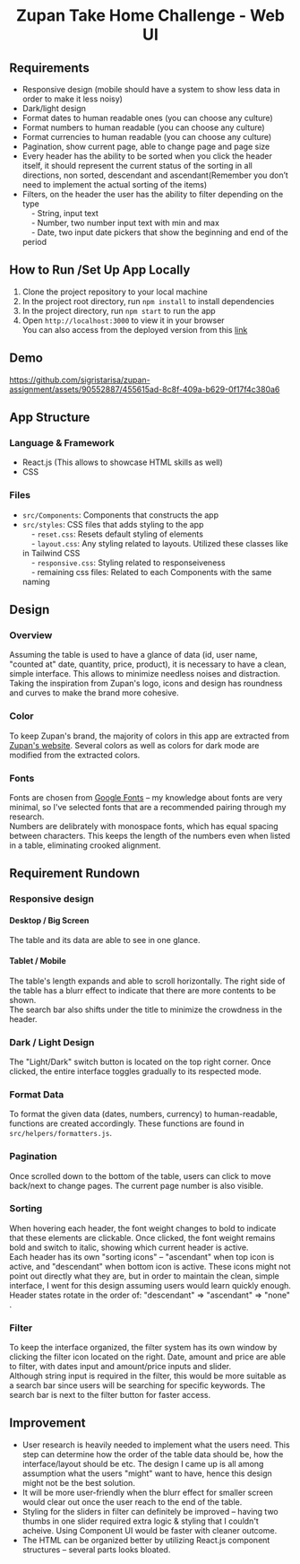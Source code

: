 <h1 align="center">Zupan Take Home Challenge - Web UI</h1>

## Requirements
- Responsive design (mobile should have a system to show less data in order to make it less noisy)</br>
- Dark/light design</br>
- Format dates to human readable ones (you can choose any culture)</br>
- Format numbers to human readable (you can choose any culture)</br>
- Format currencies to human readable (you can choose any culture)</br>
- Pagination, show current page, able to change page and page size</br>
- Every header has the ability to be sorted when you click the header itself, it should represent the current status of the sorting in all directions, non sorted, descendant and ascendant(Remember you don’t need to implement the actual sorting of the items)</br>
- Filters, on the header the user has the ability to filter depending on the type </br>
&nbsp;&nbsp;&nbsp;&nbsp;- String, input text</br>
&nbsp;&nbsp;&nbsp;&nbsp;- Number, two number input text with min and max</br>
&nbsp;&nbsp;&nbsp;&nbsp;- Date, two input date pickers that show the beginning and end of the period</br>

## How to Run /Set Up App Locally
1. Clone the project repository to your local machine
2. In the project root directory, run ``npm install`` to install dependencies
3. In the project directory, run ``npm start`` to run the app
4. Open ``http://localhost:3000`` to view it in your browser</br>
You can also access from the deployed version from this [link](https://zupan-assignment.vercel.app/)


## Demo
https://github.com/sigristarisa/zupan-assignment/assets/90552887/455615ad-8c8f-409a-b629-0f17f4c380a6



## App Structure
### Language & Framework 
- React.js (This allows to showcase HTML skills as well)
- CSS
  
### Files
- ``src/Components``: Components that constructs the app
- ``src/styles``: CSS files that adds styling to the app</br>
 &nbsp;&nbsp;&nbsp;&nbsp;- ```reset.css```: Resets default styling of elements</br>
 &nbsp;&nbsp;&nbsp;&nbsp;- ```layout.css```: Any styling related to layouts. Utilized these classes like in Tailwind CSS</br>
 &nbsp;&nbsp;&nbsp;&nbsp;- ```responsive.css```: Styling related to responseiveness</br>
 &nbsp;&nbsp;&nbsp;&nbsp;- remaining css files: Related to each Components with the same naming</br>

## Design
### Overview
Assuming the table is used to have a glance of data (id, user name, "counted at" date, quantity, price, product), it is necessary to have a clean, simple interface. This allows to minimize needless noises and distraction.</br>
Taking the inspiration from Zupan's logo, icons and design has roundness and curves to make the brand more cohesive.

### Color
To keep Zupan's brand, the majority of colors in this app are extracted from [Zupan's website](https://zupan.ai/). Several colors as well as colors for dark mode are modified from the extracted colors. 

### Fonts
Fonts are chosen from [Google Fonts](https://fonts.google.com/) – my knowledge about fonts are very minimal, so I've selected fonts that are a recommended pairing through my research.</br>
Numbers are delibrately with monospace fonts, which has equal spacing between characters. This keeps the length of the numbers even when listed in a table, eliminating crooked alignment. 


## Requirement Rundown
### Responsive design
<h4>Desktop / Big Screen</h4>
The table and its data are able to see in one glance.</br>

<h4>Tablet / Mobile</h4>
The table's length expands and able to scroll horizontally. The right side of the table has a blurr effect to indicate that there are more contents to be shown.</br> 
The search bar also shifts under the title to minimize the crowdness in the header.


### Dark / Light Design
The "Light/Dark" switch button is located on the top right corner. Once clicked, the entire interface toggles gradually to its respected mode.

### Format Data
To format the given data (dates, numbers, currency) to human-readable, functions are created accordingly. These functions are found in ``src/helpers/formatters.js``.

### Pagination
Once scrolled down to the bottom of the table, users can click to move back/next to change pages. The current page number is also visible.

### Sorting
When hovering each header, the font weight changes to bold to indicate that these elements are clickable. Once clicked, the font weight remains bold and switch to italic, showing which current header is active.</br>
Each header has its own "sorting icons" – "ascendant" when top icon is active, and "descendant" when bottom icon is active. These icons might not point out directly what they are, but in order to maintain the clean, simple interface, I went for this design assuming users would learn quickly enough.</br>
Header states rotate in the order of: "descendant" => "ascendant" => "none" .

### Filter
To keep the interface organized, the filter system has its own window by clicking the filter icon located on the right. Date, amount and price are able to filter, with dates input and amount/price inputs and slider.</br>
Although string input is required in the filter, this would be more suitable as a search bar since users will be searching for specific keywords. The search bar is next to the filter button for faster access. 


## Improvement
- User research is heavily needed to implement what the users need. This step can determine how the order of the table data should be, how the interface/layout should be etc. The design I came up is all among assumption what the users "might" want to have, hence this design might not be the best solution.
- It will be more user-friendly when the blurr effect for smaller screen would clear out once the user reach to the end of the table.
- Styling for the sliders in filter can definitely be improved – having two thumbs in one slider required extra logic & styling that I couldn't acheive. Using Component UI would be faster with cleaner outcome.
- The HTML can be organized better by utilizing React.js component structures – several parts looks bloated.
